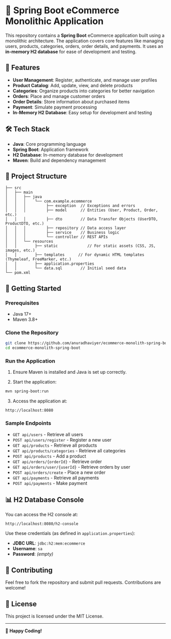 # 🛒 Spring Boot eCommerce Monolithic Application

This repository contains a **Spring Boot** eCommerce application built using a monolithic architecture. The application covers core features like managing users, products, categories, orders, order details, and payments. It uses an **in-memory H2 database** for ease of development and testing.

## 📌 Features

- **User Management**: Register, authenticate, and manage user profiles
- **Product Catalog**: Add, update, view, and delete products
- **Categories**: Organize products into categories for better navigation
- **Orders**: Place and manage customer orders
- **Order Details**: Store information about purchased items
- **Payment**: Simulate payment processing
- **In-Memory H2 Database**: Easy setup for development and testing

## 🛠️ Tech Stack

- **Java**: Core programming language
- **Spring Boot**: Application framework
- **H2 Database**: In-memory database for development
- **Maven**: Build and dependency management

## 📂 Project Structure

```
├── src
│   ├── main
│   │   ├── java
│   │   │    └── com.example.ecommerce
│   │   │         ├── exception  // Exceptions and errors
│   │   │         ├── model      // Entities (User, Product, Order, etc.)
│   │   │         ├── dto        // Data Transfer Objects (UserDTO, ProductDTO, etc.)
│   │   │         ├── repository // Data access layer
│   │   │         ├── service    // Business logic
│   │   │         └── controller // REST APIs
│   │   └── resources
│   │        ├── static 			// For static assets (CSS, JS, images, etc.)
│   │        ├── templates 		// For dynamic HTML templates (Thymeleaf, FreeMarker, etc.)
│   │        ├── application.properties
│   │        └── data.sql        // Initial seed data
└── pom.xml
```

## 🚀 Getting Started

### Prerequisites

- Java 17+
- Maven 3.8+

### Clone the Repository

```bash
git clone https://github.com/anuradhaviyer/ecommerce-monolith-spring-boot.git
cd ecommerce-monolith-spring-boot
```

### Run the Application

1. Ensure Maven is installed and Java is set up correctly.

2. Start the application:

```bash
mvn spring-boot:run
```

3. Access the application at:

```
http://localhost:8080
```

### Sample Endpoints
- `GET api/users` - Retrieve all users
- `POST api/users/register` - Register a new user
- `GET api/products` - Retrieve all products
- `GET api/products/categories` - Retrieve all categories
- `POST api/products` - Add a product 
- `GET api/orders/{orderId}` - Retrieve order
- `GET api/orders/user/{userId}` - Retrieve orders by user
- `POST api/orders/create` - Place a new order
- `GET api/payments` - Retrieve all payments
- `POST api/payments` - Make payment

## 📊 H2 Database Console

You can access the H2 console at:

```
http://localhost:8080/h2-console
```

Use these credentials (as defined in `application.properties`):

- **JDBC URL**: `jdbc:h2:mem:ecommerce`
- **Username**: `sa`
- **Password**: *(empty)*

## 🤝 Contributing

Feel free to fork the repository and submit pull requests. Contributions are welcome!

## 📜 License

This project is licensed under the MIT License.

---

🌟 **Happy Coding!**

